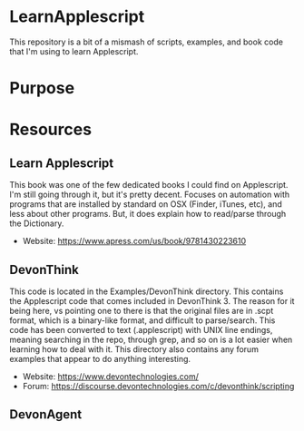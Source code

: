 # LearnApplescript

This repository is a bit of a mismash of scripts, examples, and book code that I'm using to learn Applescript.

# Purpose

# Resources

## Learn Applescript 
This book was one of the few dedicated books I could find on Applescript.  I'm still going through it, but it's pretty decent.  Focuses on automation with programs that are installed by standard on OSX (Finder, iTunes, etc), and less about other programs.  But, it does explain how to read/parse through the Dictionary.

- Website: https://www.apress.com/us/book/9781430223610

## DevonThink
This code is located in the Examples/DevonThink directory.  This contains the Applescript code that comes included in DevonThink 3.  The reason for it being here, vs pointing one to there is that the original files are in .scpt format, which is a binary-like format, and difficult to parse/search.  This code has been converted to text (.applescript) with UNIX line endings, meaning searching in the repo, through grep, and so on is a lot easier when learning how to deal with it.  This directory also contains any forum examples that appear to do anything interesting.

- Website: https://www.devontechnologies.com/
- Forum: https://discourse.devontechnologies.com/c/devonthink/scripting

## DevonAgent
